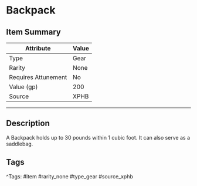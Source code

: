 # Backpack

## Item Summary

| Attribute            | Value                        |
|----------------------|------------------------------|
| Type                 | Gear |
| Rarity               | None             |
| Requires Attunement  | No                |
| Value (gp)           | 200    |
| Source               | XPHB |

---

## Description

A Backpack holds up to 30 pounds within 1 cubic foot. It can also serve as a saddlebag.

## Tags

^Tags: #item #rarity_none #type_gear #source_xphb